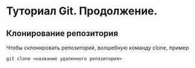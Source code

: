 # Туториал Git. Продолжение.

## Клонирование репозитория
Чтобы склонировать репозиторий, волшебную команду clone, пример

```
git clone <название удаленного репазитория>
```